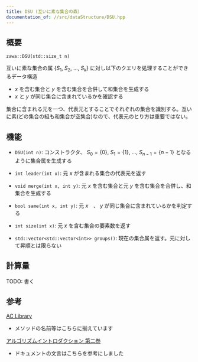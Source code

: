 ```yaml
---
title: DSU (互いに素な集合の森）
documentation_of: //src/dataStructure/DSU.hpp
---
```


## 概要
```
zawa::DSU(std::size_t n)
```

 互いに素な集合の属 $\{S_1,\ S_2,\ \dots ,\ S_k\}$ に対し以下のクエリを処理することができるデータ構造
 - $x$ を含む集合と $y$ を含む集合を合併して和集合を生成する
 - $x$ と $y$ が同じ集合に含まれているかを確認する

集合に含まれる元を一つ、代表元とすることでそれぞれの集合を識別する。互いに素(どの集合の組も和集合が空集合)なので、代表元のとり方は重要ではない。

## 機能

- `DSU(int n)`: コンストラクタ、 $S_0 = \{ 0 \},\ S_1 = \{ 1 \},\ \dots ,\ S_{n - 1} = \{ n - 1 \}$ となるように集合属を生成する

- `int leader(int x)`: 元 $x$ が含まれる集合の代表元を返す

- `void merge(int x, int y)`: 元 $x$ を含む集合と元 $y$ を含む集合を合併し、和集合を生成する

- `bool same(int x, int y)`:  元 $x$　、 $y$ が同じ集合に含まれているかを判定する

- `int size(int x)`: 元 $x$ を含む集合の要素数を返す

- `std::vector<std::vector<int>> groups()`: 現在の集合属を返す。元に対して昇順とは限らない

## 計算量

TODO: 書く

## 参考

[AC Library](https://atcoder.github.io/ac-library/document_ja/dsu.html)
- メソッドの名前等はこちらに揃えています

[アルゴリズムイントロダクション 第二巻](https://www.kindaikagaku.co.jp/book_list/detail/9784764904071/)
- ドキュメントの文言はこちらを参考にしました
